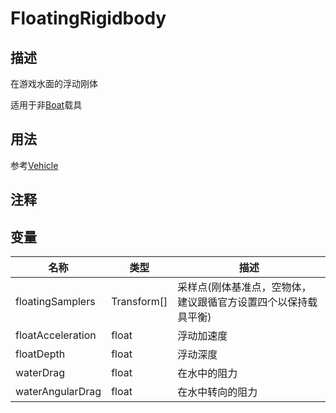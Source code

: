 # FloatingRigidbody

## 描述

在游戏水面的浮动刚体

适用于非[Boat](/cn/Components/Boat.md)载具

## 用法

参考[Vehicle](/cn/Components/Vehicle.md)

## 注释

## 变量
| 名称 | 类型 | 描述 |
| ----------- | ----------- | ----------- |
| floatingSamplers | Transform[] | 采样点(刚体基准点，空物体，建议跟循官方设置四个以保持载具平衡) |
| floatAcceleration | float | 浮动加速度 |
| floatDepth | float | 浮动深度 |
| waterDrag | float | 在水中的阻力 |
| waterAngularDrag | float | 在水中转向的阻力 |
